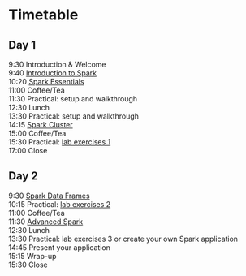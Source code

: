 # Timetable

## Day 1

9:30 Introduction & Welcome<br>
9:40 [Introduction to Spark](Spark_Introduction.pdf)<br>
10:20 [Spark Essentials](Spark_Essentials.pdf)<br>
11:00 Coffee/Tea<br>
11:30 Practical: setup and walkthrough<br>
12:30 Lunch<br>
13:30 Practical: setup and walkthrough<br>
14:15 [Spark Cluster](Spark_Cluster.pdf)<br>
15:00 Coffee/Tea<br>
15:30 Practical: [lab exercises 1](../lab_exercises/lab1_basics.ipynb)<br>
17:00 Close<br>

## Day 2

9:30 [Spark Data Frames](Spark_DataFrames.pdf)<br>
10:15 Practical: [lab exercises 2](../lab_exercises/lab2_1_dataframes.ipynb)<br>
11:00 Coffee/Tea</br>
11:30 [Advanced Spark](Spark_Advanced.pdf)</br>
12:30 Lunch</br>
13:30 Practical: lab exercises 3 or create your own Spark application</br>
14:45 Present your application</br>
15:15 Wrap-up</br>
15:30 Close</br>
